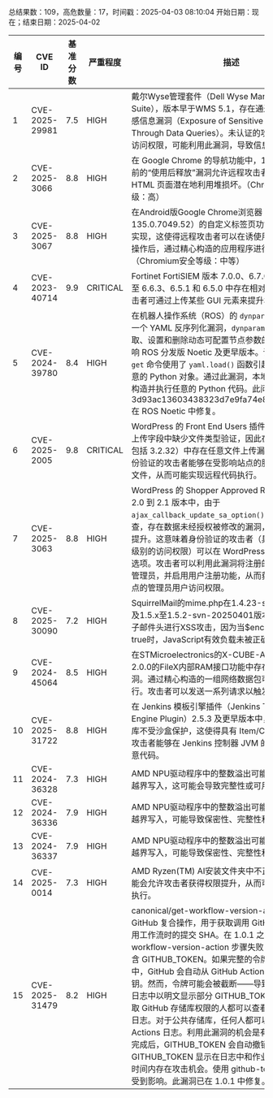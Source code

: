 总结果数：109，高危数量：17，时间戳：2025-04-03 08:10:04
开始日期：现在；结束日期：2025-04-02

| 编号 | CVE ID | 基准分数 | 严重程度 | 描述 | 参考资料 |
|-----|--------|------------|----------|-------------|------------|
| 1 | CVE-2025-29981 | 7.5  | HIGH | 戴尔Wyse管理套件（Dell Wyse Management Suite），版本早于WMS 5.1，存在通过数据查询暴露敏感信息漏洞（Exposure of Sensitive Information Through Data Queries）。未认证的攻击者若具有远程访问权限，可能利用此漏洞，导致信息泄露。 | [1]https://www.dell.com/support/kbdoc/en-us/000296515/dsa-2025-135 |
| 2 | CVE-2025-3066 | 8.8  | HIGH | 在 Google Chrome 的导航功能中，135.0.7049.52 之前的“使用后释放”漏洞允许远程攻击者通过精心构造的 HTML 页面潜在地利用堆损坏。（Chromium 安全等级：高） | [1]https://chromereleases.googleblog.com/2025/04/stable-channel-update-for-desktop.html<br>[2]https://issues.chromium.org/issues/405140652 |
| 3 | CVE-2025-3067 | 8.8  | HIGH | 在Android版Google Chrome浏览器（版本低于135.0.7049.52）的自定义标签页功能中存在不恰当的实现，这使得远程攻击者可以在诱使用户执行特定的UI操作后，通过精心构造的应用程序进行权限提升。（Chromium安全等级：中等） | [1]https://chromereleases.googleblog.com/2025/04/stable-channel-update-for-desktop.html<br>[2]https://issues.chromium.org/issues/376491759 |
| 4 | CVE-2023-40714 | 9.9  | CRITICAL | Fortinet FortiSIEM 版本 7.0.0、6.7.0 至 6.7.2、6.6.0 至 6.6.3、6.5.1 和 6.5.0 中存在相对路径遍历漏洞，攻击者可通过上传某些 GUI 元素来提升权限。 | [1]https://fortiguard.com/psirt/FG-IR-23-085 |
| 5 | CVE-2024-39780 | 8.4  | HIGH | 在机器人操作系统（ROS）的 `dynparam` 工具中发现了一个 YAML 反序列化漏洞，`dynparam` 是一个用于获取、设置和删除动态可配置节点参数的命令行工具，影响 ROS 分发版 Noetic 及更早版本。该问题是由 `set` 和 `get` 命令使用了 `yaml.load()` 函数引起的，允许创建任意的 Python 对象。通过此漏洞，本地或远程用户可以构造并执行任意的 Python 代码。此问题已通过提交 3d93ac13603438323d7e9fa74e879e45c5fe2e8e 在 ROS Noetic 中修复。 | [1]https://github.com/ros/dynamic_reconfigure/pull/202 |
| 6 | CVE-2025-2005 | 9.8  | CRITICAL | WordPress 的 Front End Users 插件在注册表单的文件上传字段中缺少文件类型验证，因此在所有版本（直至包括 3.2.32）中存在任意文件上传漏洞。这使得未经身份验证的攻击者能够在受影响站点的服务器上上传任意文件，从而可能实现远程代码执行。 | [1]https://wordpress.org/support/plugin/front-end-only-users/<br>[2]https://www.wordfence.com/threat-intel/vulnerabilities/id/102223a1-07f5-485b-a6af-49cf316d9797?source=cve |
| 7 | CVE-2025-3063 | 8.8  | HIGH | WordPress 的 Shopper Approved Reviews 插件在 2.0 到 2.1 版本中，由于 `ajax_callback_update_sa_option()` 函数缺少权限检查，存在数据未经授权被修改的漏洞，这可能导致权限提升。这意味着身份验证的攻击者（具有订阅者及以上级别的访问权限）可以在 WordPress 网站上更新任意选项。攻击者可以利用此漏洞将注册的默认角色更改为管理员，并启用用户注册功能，从而获得受漏洞影响站点的管理员用户访问权限。 | [1]https://plugins.trac.wordpress.org/browser/shopperapproved-reviews/trunk/shopperapproved.php#L154<br>[2]https://www.wordfence.com/threat-intel/vulnerabilities/id/c042b347-2884-436d-abd3-6931548f18d6?source=cve |
| 8 | CVE-2025-30090 | 7.2  | HIGH | SquirrelMail的mime.php在1.4.23-svn-20250401及1.5.x至1.5.2-svn-20250401版本中，允许通过电子邮件头进行XSS攻击，因为当$encoded被设置为true时，JavaScript有效负载未被正确处理。 | [1]https://squirrelmail.org<br>[2]https://squirrelmail.org/security/issue.php?d=2025-04-02 |
| 9 | CVE-2024-45064 | 8.5  | HIGH | 在STMicroelectronics的X-CUBE-AZRTOS-WL 2.0.0的FileX内部RAM接口功能中存在缓冲区溢出漏洞。通过精心构造的一组网络数据包可能导致代码执行。攻击者可以发送一系列请求以触发此漏洞。 | [1]https://talosintelligence.com/vulnerability_reports/TALOS-2024-2096<br>[2]https://www.talosintelligence.com/vulnerability_reports/TALOS-2024-2096 |
| 10 | CVE-2025-31722 | 8.8  | HIGH | 在 Jenkins 模板引擎插件（Jenkins Templating Engine Plugin）2.5.3 及更早版本中，文件夹中定义的库不受沙盒保护，这使得具有 Item/Configure 权限的攻击者能够在 Jenkins 控制器 JVM 的上下文中执行任意代码。 | [1]https://www.jenkins.io/security/advisory/2025-04-02/#SECURITY-3505 |
| 11 | CVE-2024-36328 | 7.3  | HIGH | AMD NPU驱动程序中的整数溢出可能允许本地攻击者越界写入，这可能会导致完整性或可用性丢失。 | [1]https://www.amd.com/en/resources/product-security/bulletin/amd-sb-7037.html |
| 12 | CVE-2024-36336 | 7.9  | HIGH | AMD NPU驱动程序中的整数溢出可能允许本地攻击者越界写入，可能导致保密性、完整性和可用性丧失。 | [1]https://www.amd.com/en/resources/product-security/bulletin/amd-sb-7037.html |
| 13 | CVE-2024-36337 | 7.9  | HIGH | AMD NPU驱动程序中的整数溢出可能允许本地攻击者越界写入，可能导致保密性、完整性和可用性丧失。 | [1]https://www.amd.com/en/resources/product-security/bulletin/amd-sb-7037.html |
| 14 | CVE-2025-0014 | 7.3  | HIGH | AMD Ryzen(TM) AI安装文件夹中不正确的默认权限可能会允许攻击者获得权限提升，从而可能导致任意代码执行。 | [1]https://www.amd.com/en/resources/product-security/bulletin/amd-sb-7037.html |
| 15 | CVE-2025-31479 | 8.2  | HIGH | canonical/get-workflow-version-action 是一个 GitHub 复合操作，用于获取调用 GitHub Actions 可重用工作流时的提交 SHA。在 1.0.1 之前，如果 get-workflow-version-action 步骤失败，异常输出可能包含 GITHUB_TOKEN。如果完整的令牌包含在异常输出中，GitHub 会自动从 GitHub Actions 日志中屏蔽该密钥。然而，令牌可能会被截断——导致 GitHub Actions 日志中以明文显示部分 GITHUB_TOKEN。任何具有读取 GitHub 存储库权限的人都可以查看 GitHub Actions 日志。对于公共存储库，任何人都可以查看 GitHub Actions 日志。利用此漏洞的机会是有限的——当作业完成后，GITHUB_TOKEN 会自动撤销。但是，在 GITHUB_TOKEN 显示在日志中和作业完成之间的这段时间内存在攻击机会。使用 github-token 输入的用户受到影响。此漏洞已在 1.0.1 中修复。 | [1]https://github.com/canonical/get-workflow-version-action/commit/88281a62e96e1c0ef4df30352ae0668a9f3e3369<br>[2]https://github.com/canonical/get-workflow-version-action/issues/2<br>[3]https://github.com/canonical/get-workflow-version-action/security/advisories/GHSA-26wh-cc3r-w6pj |
